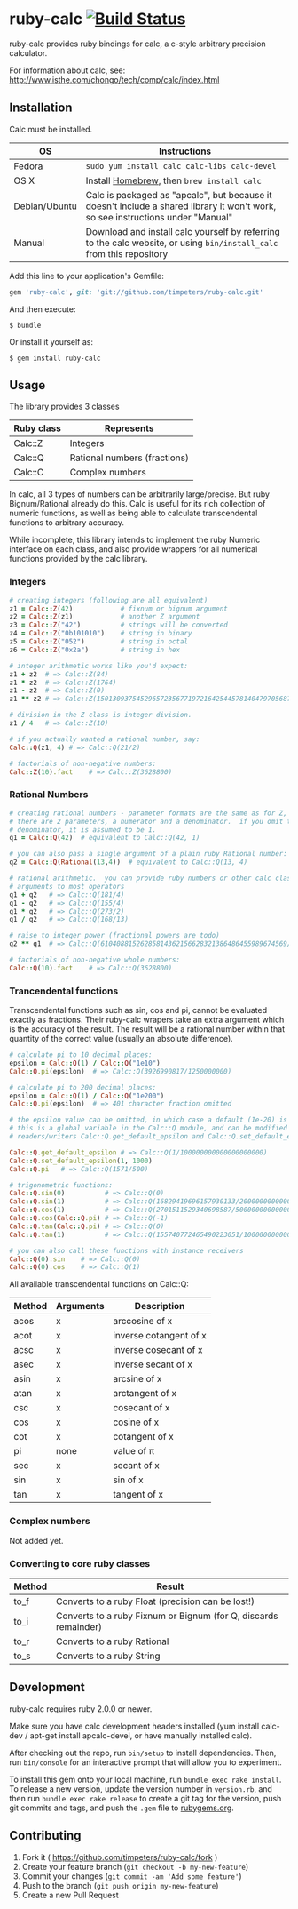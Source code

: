 # ruby-calc [![Build Status](https://travis-ci.org/timpeters/ruby-calc.svg?branch=master)](https://travis-ci.org/timpeters/ruby-calc)

ruby-calc provides ruby bindings for calc, a c-style arbitrary precision calculator.

For information about calc, see: http://www.isthe.com/chongo/tech/comp/calc/index.html

## Installation

Calc must be installed.

OS  | Instructions
--- | ------------
Fedora | `sudo yum install calc calc-libs calc-devel`
OS X | Install [Homebrew](http://brew.sh), then `brew install calc`
Debian/Ubuntu | Calc is packaged as "apcalc", but because it doesn't include a shared library it won't work, so see instructions under "Manual"
Manual | Download and install calc yourself by referring to the calc website, or using `bin/install_calc` from this repository

Add this line to your application's Gemfile:

```ruby
gem 'ruby-calc', git: 'git://github.com/timpeters/ruby-calc.git'
```

And then execute:

    $ bundle

Or install it yourself as:

    $ gem install ruby-calc

## Usage

The library provides 3 classes

Ruby class | Represents
---------- | ----------
Calc::Z    | Integers
Calc::Q    | Rational numbers (fractions)
Calc::C    | Complex numbers

In calc, all 3 types of numbers can be arbitrarily large/precise.  But ruby Bignum/Rational already do this.  Calc is useful for its rich collection of numeric functions, as well as being able to calculate transcendental functions to arbitrary accuracy.

While incomplete, this library intends to implement the ruby Numeric interface on each class, and also provide wrappers for all numerical functions provided by the calc library.

### Integers

```ruby
# creating integers (following are all equivalent)
z1 = Calc::Z(42)            # fixnum or bignum argument
z2 = Calc::Z(z1)            # another Z argument
z3 = Calc::Z("42")          # strings will be converted
z4 = Calc::Z("0b101010")    # string in binary
z5 = Calc::Z("052")         # string in octal
z6 = Calc::Z("0x2a")        # string in hex

# integer arithmetic works like you'd expect:
z1 + z2  # => Calc::Z(84)
z1 * z2  # => Calc::Z(1764)
z1 - z2  # => Calc::Z(0)
z1 ** z2 # => Calc::Z(150130937545296572356771972164254457814047970568738777235893533016064)

# division in the Z class is integer division.
z1 / 4   # => Calc::Z(10)

# if you actually wanted a rational number, say:
Calc::Q(z1, 4) # => Calc::Q(21/2)

# factorials of non-negative numbers:
Calc::Z(10).fact    # => Calc::Z(3628800)
```

### Rational Numbers

```ruby
# creating rational numbers - parameter formats are the same as for Z, except
# there are 2 parameters, a numerator and a denominator.  if you omit the
# denominator, it is assumed to be 1.
q1 = Calc::Q(42)  # equivalent to Calc::Q(42, 1)

# you can also pass a single argument of a plain ruby Rational number:
q2 = Calc::Q(Rational(13,4))  # equivalent to Calc::Q(13, 4)

# rational arithmetic.  you can provide ruby numbers or other calc classes as
# arguments to most operators
q1 + q2   # => Calc::Q(181/4)
q1 - q2   # => Calc::Q(155/4)
q1 * q2   # => Calc::Q(273/2)
q1 / q2   # => Calc::Q(168/13)

# raise to integer power (fractional powers are todo)
q2 ** q1  # => Calc::Q(61040881526285814362156628321386486455989674569/19342813113834066795298816)

# factorials of non-negative whole numbers:
Calc::Q(10).fact    # => Calc::Q(3628800)
```

### Trancendental functions

Transcendental functions such as sin, cos and pi, cannot be evaluated exactly as fractions.  Their ruby-calc wrapers take an extra argument which is the accuracy of the result.  The result will be a rational number within that quantity of the correct value (usually an absolute difference).

```ruby
# calculate pi to 10 decimal places:
epsilon = Calc::Q(1) / Calc::Q("1e10")
Calc::Q.pi(epsilon)  # => Calc::Q(3926990817/1250000000)

# calculate pi to 200 decimal places:
epsilon = Calc::Q(1) / Calc::Q("1e200")
Calc::Q.pi(epsilon)  # => 401 character fraction omitted

# the epsilon value can be omitted, in which case a default (1e-20) is used.
# this is a global variable in the Calc::Q module, and can be modified with
# readers/writers Calc::Q.get_default_epsilon and Calc::Q.set_default_epsilon(e)

Calc::Q.get_default_epsilon # => Calc::Q(1/100000000000000000000)
Calc::Q.set_default_epsilon(1, 1000)
Calc::Q.pi   # => Calc::Q(1571/500)

# trigonometric functions:
Calc::Q.sin(0)          # => Calc::Q(0)
Calc::Q.sin(1)          # => Calc::Q(16829419696157930133/20000000000000000000)
Calc::Q.cos(1)          # => Calc::Q(2701511529340698587/5000000000000000000)
Calc::Q.cos(Calc::Q.pi) # => Calc::Q(-1)
Calc::Q.tan(Calc::Q.pi) # => Calc::Q(0)
Calc::Q.tan(1)          # => Calc::Q(155740772465490223051/100000000000000000000)

# you can also call these functions with instance receivers
Calc::Q(0).sin    # => Calc::Q(0)
Calc::Q(0).cos    # => Calc::Q(1)
```

All available transcendental functions on Calc::Q:

Method | Arguments | Description
------ | --------- | -----------
acos   | x         | arccosine of x
acot   | x         | inverse cotangent of x
acsc   | x         | inverse cosecant of x
asec   | x         | inverse secant of x
asin   | x         | arcsine of x
atan   | x         | arctangent of x
csc    | x         | cosecant of x
cos    | x         | cosine of x
cot    | x         | cotangent of x
pi     | none      | value of π
sec    | x         | secant of x
sin    | x         | sin of x
tan    | x         | tangent of x

### Complex numbers

Not added yet.

### Converting to core ruby classes

Method | Result
------ | ------
to_f   | Converts to a ruby Float (precision can be lost!)
to_i   | Converts to a ruby Fixnum or Bignum (for Q, discards remainder)
to_r   | Converts to a ruby Rational
to_s   | Converts to a ruby String

## Development

ruby-calc requires ruby 2.0.0 or newer.

Make sure you have calc development headers installed (yum install calc-dev / apt-get install apcalc-devel, or have manually installed calc).

After checking out the repo, run `bin/setup` to install dependencies. Then, run `bin/console` for an interactive prompt that will allow you to experiment.

To install this gem onto your local machine, run `bundle exec rake install`. To release a new version, update the version number in `version.rb`, and then run `bundle exec rake release` to create a git tag for the version, push git commits and tags, and push the `.gem` file to [rubygems.org](https://rubygems.org).

## Contributing

1. Fork it ( https://github.com/timpeters/ruby-calc/fork )
2. Create your feature branch (`git checkout -b my-new-feature`)
3. Commit your changes (`git commit -am 'Add some feature'`)
4. Push to the branch (`git push origin my-new-feature`)
5. Create a new Pull Request

